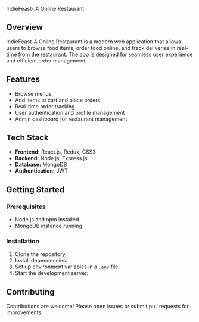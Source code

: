 IndieFeast- A Online Restaurant

## Overview
IndieFeast-A Online Restaurant is a modern web application that allows users to browse food items, order food online, and track deliveries in real-time from the restaurant. The app is designed for seamless user experience and efficient order management.

## Features
- Browse menus
- Add items to cart and place orders
- Real-time order tracking
- User authentication and profile management
- Admin dashboard for restaurant management

## Tech Stack
- **Frontend:** React.js, Redux, CSS3
- **Backend:** Node.js, Express.js
- **Database:** MongoDB
- **Authentication:** JWT


## Getting Started

### Prerequisites
- Node.js and npm installed
- MongoDB instance running

### Installation
1. Clone the repository:
2. Install dependencies:
3. Set up environment variables in a `.env` file.
4. Start the development server:
## Contributing
Contributions are welcome! Please open issues or submit pull requests for improvements.
